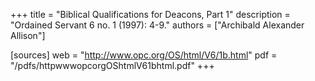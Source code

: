 +++
title = "Biblical Qualifications for Deacons, Part 1"
description = "Ordained Servant 6 no. 1 (1997): 4-9."
authors = ["Archibald Alexander Allison"]

[sources]
web = "http://www.opc.org/OS/html/V6/1b.html"
pdf = "/pdfs/httpwwwopcorgOShtmlV61bhtml.pdf"
+++
